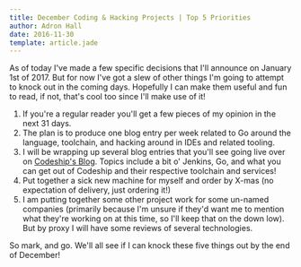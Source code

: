 ```yaml
---
title: December Coding & Hacking Projects | Top 5 Priorities
author: Adron Hall
date: 2016-11-30
template: article.jade
---
```

As of today I've made a few specific decisions that I'll announce on January 1st of 2017. But for now I've got a slew of other things I'm going to attempt to knock out in the coming days. Hopefully I can make them useful and fun to read, if not, that's cool too since I'll make use of it!

1. If you're a regular reader you'll get a few pieces of my opinion in the next 31 days.
2. The plan is to produce one blog entry per week related to Go around the language, toolchain, and hacking around in IDEs and related tooling.
3. I will be wrapping up several blog entries that you'll see going live over on [Codeship's Blog](https://blog.codeship.com). Topics include a bit o' Jenkins, Go, and what you can get out of Codeship and their respective toolchain and services!
4. Put together a sick new machine for myself and order by X-mas (no expectation of delivery, just ordering it!)
5. I am putting together some other project work for some un-named companies (primarily because I'm unsure if they'd want me to mention what they're working on at this time, so I'll keep that on the down low). But by proxy I will have some reviews of several technologies.

So mark, and go. We'll all see if I can knock these five things out by the end of December!
